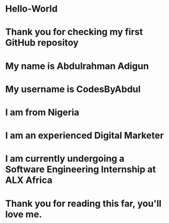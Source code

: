 # Hello-World
# Thank you for checking my first GitHub repositoy
# My name is Abdulrahman Adigun
# My username is CodesByAbdul
# I am from Nigeria
# I am an experienced Digital Marketer
# I am currently undergoing a Software Engineering Internship at ALX Africa
# Thank you for reading this far, you'll love me.
